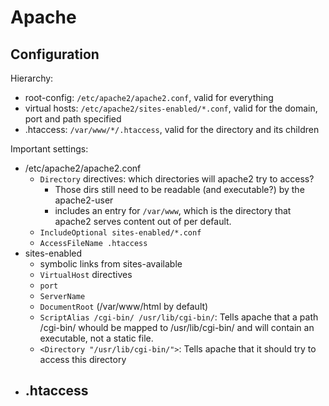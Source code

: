 # Apache

## Configuration

Hierarchy: 
- root-config: `/etc/apache2/apache2.conf`, valid for everything
- virtual hosts: `/etc/apache2/sites-enabled/*.conf`, valid for the domain, port and path specified 
- .htaccess: `/var/www/*/.htaccess`, valid for the directory and its children

Important settings:
- /etc/apache2/apache2.conf
    - `Directory` directives: which directories will apache2 try to access?
        - Those dirs still need to be readable (and executable?) by the apache2-user
        - includes an entry for `/var/www`, which is the directory that apache2 serves content out of per default.
    - `IncludeOptional sites-enabled/*.conf`
    - `AccessFileName .htaccess`
- sites-enabled
    - symbolic links from sites-available
    - `VirtualHost` directives
    - `port`
    - `ServerName`
    - `DocumentRoot` (/var/www/html by default)
    - `ScriptAlias /cgi-bin/ /usr/lib/cgi-bin/`: Tells apache that a path /cgi-bin/ whould be mapped to /usr/lib/cgi-bin/ and will contain an executable, not a static file.
    - `<Directory "/usr/lib/cgi-bin/">`: Tells apache that it should try to access this directory
- .htaccess
    - 
